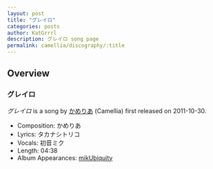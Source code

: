 ```yaml
---
layout: post
title: "グレイロ"
categories: posts
author: KatGrrrl
description: グレイロ song page
permalink: camellia/discography/:title
---
```


## Overview

### グレイロ

*グレイロ* is a song by [かめりあ](<{% link postsWiki/_posts/2023-12-10-camellia.md %}>) (Camellia) first released on 2011-10-30.

* Composition: かめりあ
* Lyrics: タカナシトリコ
* Vocals: 初音ミク
* Length: 04:38
* Album Appearances: [mikUbiquity](<{% link postsInclude/_posts/camellia/albums/mikUbiquity/2023-12-06-mikUbiquity.md %}>)
